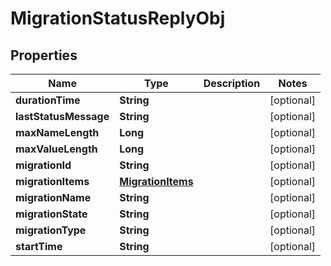 

# MigrationStatusReplyObj


## Properties

Name | Type | Description | Notes
------------ | ------------- | ------------- | -------------
**durationTime** | **String** |  |  [optional]
**lastStatusMessage** | **String** |  |  [optional]
**maxNameLength** | **Long** |  |  [optional]
**maxValueLength** | **Long** |  |  [optional]
**migrationId** | **String** |  |  [optional]
**migrationItems** | [**MigrationItems**](MigrationItems.md) |  |  [optional]
**migrationName** | **String** |  |  [optional]
**migrationState** | **String** |  |  [optional]
**migrationType** | **String** |  |  [optional]
**startTime** | **String** |  |  [optional]



